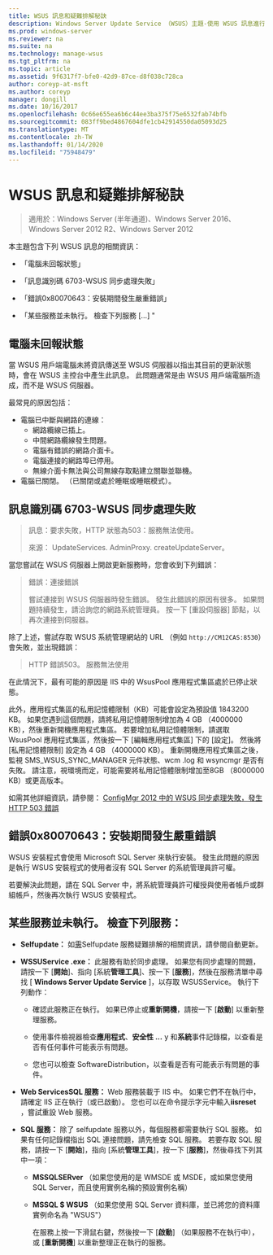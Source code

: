 ```yaml
---
title: WSUS 訊息和疑難排解秘訣
description: Windows Server Update Service （WSUS）主題-使用 WSUS 訊息進行疑難排解
ms.prod: windows-server
ms.reviewer: na
ms.suite: na
ms.technology: manage-wsus
ms.tgt_pltfrm: na
ms.topic: article
ms.assetid: 9f6317f7-bfe0-42d9-87ce-d8f038c728ca
author: coreyp-at-msft
ms.author: coreyp
manager: dongill
ms.date: 10/16/2017
ms.openlocfilehash: 0c66e655ea6b6c44ee3ba375f75e6532fab74bfb
ms.sourcegitcommit: 083ff9bed4867604dfe1cb42914550da05093d25
ms.translationtype: MT
ms.contentlocale: zh-TW
ms.lasthandoff: 01/14/2020
ms.locfileid: "75948479"
---
```

# <a name="wsus-messages-and-troubleshooting-tips"></a>WSUS 訊息和疑難排解秘訣

>適用於：Windows Server (半年通道)、Windows Server 2016、Windows Server 2012 R2、Windows Server 2012

本主題包含下列 WSUS 訊息的相關資訊：

-   「電腦未回報狀態」

-   「訊息識別碼 6703-WSUS 同步處理失敗」

-   「錯誤0x80070643：安裝期間發生嚴重錯誤」

-   「某些服務並未執行。 檢查下列服務 [...] "

## <a name="computer-has-not-reported-status"></a>電腦未回報狀態
當 WSUS 用戶端電腦未將資訊傳送至 WSUS 伺服器以指出其目前的更新狀態時，會在 WSUS 主控台中產生此訊息。 此問題通常是由 WSUS 用戶端電腦所造成，而不是 WSUS 伺服器。

最常見的原因包括：

-   電腦已中斷與網路的連線：
    -   網路纜線已插上。
    -   中間網路纜線發生問題。
    -   電腦有錯誤的網路介面卡。
    -   電腦連接的網路埠已停用。
    -   無線介面卡無法與公司無線存取點建立關聯並聯機。
-   電腦已關閉。 （已關閉或處於睡眠或睡眠模式）。

## <a name="message-id-6703---wsus-synchronization-failed"></a>訊息識別碼 6703-WSUS 同步處理失敗
> 訊息：要求失敗，HTTP 狀態為503：服務無法使用。
> 
> 來源： UpdateServices. AdminProxy. createUpdateServer。

當您嘗試在 WSUS 伺服器上開啟更新服務時，您會收到下列錯誤：

> 錯誤：連接錯誤
> 
> 嘗試連接到 WSUS 伺服器時發生錯誤。 發生此錯誤的原因有很多。 如果問題持續發生，請洽詢您的網路系統管理員。 按一下 [重設伺服器] 節點，以再次連接到伺服器。

除了上述，嘗試存取 WSUS 系統管理網站的 URL （例如 `http://CM12CAS:8530`）會失敗，並出現錯誤：

> HTTP 錯誤503。 服務無法使用

在此情況下，最有可能的原因是 IIS 中的 WsusPool 應用程式集區處於已停止狀態。

此外，應用程式集區的私用記憶體限制（KB）可能會設定為預設值 1843200 KB。 如果您遇到這個問題，請將私用記憶體限制增加為 4 GB （4000000 KB），然後重新開機應用程式集區。 若要增加私用記憶體限制，請選取 WsusPool 應用程式集區，然後按一下 [編輯應用程式集區] 下的 [設定]。 然後將 [私用記憶體限制] 設定為 4 GB （4000000 KB）。 重新開機應用程式集區之後，監視 SMS_WSUS_SYNC_MANAGER 元件狀態、wcm .log 和 wsyncmgr 是否有失敗。 請注意，視環境而定，可能需要將私用記憶體限制增加至8GB （8000000 KB）或更高版本。

如需其他詳細資訊，請參閱： [ConfigMgr 2012 中的 WSUS 同步處理失敗，發生 HTTP 503 錯誤](https://blogs.technet.com/b/sus/archive/2015/03/23/configmgr-2012-support-tip-wsus-sync-fails-with-http-503-errors.aspx)

## <a name="error-0x80070643-fatal-error-during-installation"></a>錯誤0x80070643：安裝期間發生嚴重錯誤
WSUS 安裝程式會使用 Microsoft SQL Server 來執行安裝。 發生此問題的原因是執行 WSUS 安裝程式的使用者沒有 SQL Server 的系統管理員許可權。

若要解決此問題，請在 SQL Server 中，將系統管理員許可權授與使用者帳戶或群組帳戶，然後再次執行 WSUS 安裝程式。

## <a name="some-services-are-not-running-check-the-following-services"></a>某些服務並未執行。 檢查下列服務：

- **Selfupdate：** 如[需](https://technet.microsoft.com/library/cc708554(v=ws.10).aspx)Selfupdate 服務疑難排解的相關資訊，請參閱自動更新。

- **WSSUService .exe：** 此服務有助於同步處理。 如果您有同步處理的問題，請按一下 [**開始**]、指向 [系統**管理工具**]、按一下 [**服務**]，然後在服務清單中尋找 [ **Windows Server Update Service** ]，以存取 WSUSService。 執行下列動作：
    
    -   確認此服務正在執行。 如果已停止或**重新開機**，請按一下 [**啟動**] 以重新整理服務。
    
    -   使用事件檢視器檢查**應用程式**、**安全性 ...** y 和**系統**事件記錄檔，以查看是否有任何事件可能表示有問題。
    
    -   您也可以檢查 SoftwareDistribution，以查看是否有可能表示有問題的事件。

- **Web ServicesSQL 服務：** Web 服務裝載于 IIS 中。 如果它們不在執行中，請確定 IIS 正在執行（或已啟動）。 您也可以在命令提示字元中輸入**iisreset** ，嘗試重設 Web 服務。

- **SQL 服務：** 除了 selfupdate 服務以外，每個服務都需要執行 SQL 服務。 如果有任何記錄檔指出 SQL 連接問題，請先檢查 SQL 服務。 若要存取 SQL 服務，請按一下 [**開始**]，指向 [系統**管理工具**]，按一下 [**服務**]，然後尋找下列其中一項：
    
  - **MSSQLSERver** （如果您使用的是 WMSDE 或 MSDE，或如果您使用 SQL Server，而且使用實例名稱的預設實例名稱）
    
  - **MSSQL $ WSUS** （如果您使用 SQL Server 資料庫，並已將您的資料庫實例命名為 "WSUS"）
    
    在服務上按一下滑鼠右鍵，然後按一下 [**啟動**] （如果服務不在執行中），或 [**重新開機**] 以重新整理正在執行的服務。
